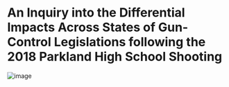 # An Inquiry into the Differential Impacts Across States of Gun-Control Legislations following the 2018 Parkland High School Shooting


![image](https://user-images.githubusercontent.com/56982634/156975489-dea30c49-f17e-421c-91a3-4e440ce66ce5.png)

